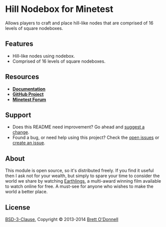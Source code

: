 # Hill Nodebox for Minetest

Allows players to craft and place hill-like nodes that are comprised of 16 levels of square nodeboxes.


## Features

- Hill-like nodes using nodebox.
- Comprised of 16 levels of square nodeboxes.


## Resources

- **[Documentation](http://cornernote.github.io/minetest-hill_nodebox)**
- **[GitHub Project](https://github.com/cornernote/minetest-hill_nodebox)**
- **[Minetest Forum](https://forum.minetest.net/viewtopic.php?id=3555)**


## Support

- Does this README need improvement?  Go ahead and [suggest a change](https://github.com/cornernote/minetest-hill_nodebox/edit/master/README.md).
- Found a bug, or need help using this project?  Check the [open issues](https://github.com/cornernote/minetest-hill_nodebox/issues) or [create an issue](https://github.com/cornernote/minetest-hill_nodebox/issues/new).


## About

This module is open source, so it's distributed freely. If you find it useful then I ask not for your wealth, but simply to spare your time to consider the world we share by watching [Earthlings](http://earthlings.com/), a multi-award winning film available to watch online for free. A must-see for anyone who wishes to make the world a better place.


## License

[BSD-3-Clause](https://raw.github.com/cornernote/minetest-hill_nodebox/master/LICENSE), Copyright © 2013-2014 [Brett O'Donnell](http://cornernote.github.io/)
